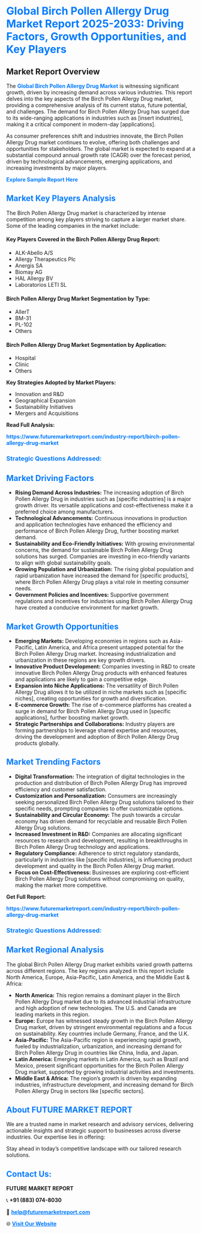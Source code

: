<h1 style="color: #007BFF;">Global Birch Pollen Allergy Drug Market Report 2025-2033: Driving Factors, Growth Opportunities, and Key Players</h1>

<section id="overview">
<h2>Market Report Overview</h2>
<p>The <a href="https://www.futuremarketreport.com/industry-report/birch-pollen-allergy-drug-market" style="color: #007BFF; text-decoration: none;"><strong>Global Birch Pollen Allergy Drug Market</strong></a> is witnessing significant growth, driven by increasing demand across various industries. This report delves into the key aspects of the Birch Pollen Allergy Drug market, providing a comprehensive analysis of its current status, future potential, and challenges. The demand for Birch Pollen Allergy Drug has surged due to its wide-ranging applications in industries such as [insert industries], making it a critical component in modern-day [applications].</p>
<p>As consumer preferences shift and industries innovate, the Birch Pollen Allergy Drug market continues to evolve, offering both challenges and opportunities for stakeholders. The global market is expected to expand at a substantial compound annual growth rate (CAGR) over the forecast period, driven by technological advancements, emerging applications, and increasing investments by major players.</p>
</section>

<section id="overview">
<p><a href="https://www.futuremarketreport.com/request-sample/reportId=53965" style="color: #007BFF; text-decoration: none;"><strong>Explore Sample Report Here</strong></a></p>
</section>

<section id="key-players">
<h2 style="color: #007BFF;">Market Key Players Analysis</h2>
<p>The Birch Pollen Allergy Drug market is characterized by intense competition among key players striving to capture a larger market share. Some of the leading companies in the market include:</p>
<h4>Key Players Covered in the Birch Pollen Allergy Drug Report:</h4>
<ul><li>ALK-Abello A/S</li><li>Allergy Therapeutics Plc</li><li>Anergis SA</li><li>Biomay AG</li><li>HAL Allergy BV</li><li>Laboratorios LETI SL</li></ul>
<h4>Birch Pollen Allergy Drug Market Segmentation by Type:</h4>
<ul><li>AllerT</li><li>BM-31</li><li>PL-102</li><li>Others</li></ul>

<h4>Birch Pollen Allergy Drug Market Segmentation by Application:</h4>
<ul><li>Hospital</li><li>Clinic</li><li>Others</li></ul>
<p><strong>Key Strategies Adopted by Market Players:</strong></p>
<ul>
<li>Innovation and R&D</li>
<li>Geographical Expansion</li>
<li>Sustainability Initiatives</li>
<li>Mergers and Acquisitions</li>
</ul>
</section>

<section>
<p><strong>Read Full Analysis: </strong></p><a href="https://www.futuremarketreport.com/industry-report/birch-pollen-allergy-drug-market" style="color: #007BFF; text-decoration: none;"><strong>https://www.futuremarketreport.com/industry-report/birch-pollen-allergy-drug-market</strong></a>
<h3 style="color: #007BFF;">Strategic Questions Addressed:</h3>
</section>

<section id="driving-factors">
<h2 style="color: #007BFF;">Market Driving Factors</h2>
<ul>
<li><strong>Rising Demand Across Industries:</strong> The increasing adoption of Birch Pollen Allergy Drug in industries such as [specific industries] is a major growth driver. Its versatile applications and cost-effectiveness make it a preferred choice among manufacturers.</li>
<li><strong>Technological Advancements:</strong> Continuous innovations in production and application technologies have enhanced the efficiency and performance of Birch Pollen Allergy Drug, further boosting market demand.</li>
<li><strong>Sustainability and Eco-Friendly Initiatives:</strong> With growing environmental concerns, the demand for sustainable Birch Pollen Allergy Drug solutions has surged. Companies are investing in eco-friendly variants to align with global sustainability goals.</li>
<li><strong>Growing Population and Urbanization:</strong> The rising global population and rapid urbanization have increased the demand for [specific products], where Birch Pollen Allergy Drug plays a vital role in meeting consumer needs.</li>
<li><strong>Government Policies and Incentives:</strong> Supportive government regulations and incentives for industries using Birch Pollen Allergy Drug have created a conducive environment for market growth.</li>
</ul>
</section>

<section id="growth-opportunities">
<h2 style="color: #007BFF;">Market Growth Opportunities</h2>
<ul>
<li><strong>Emerging Markets:</strong> Developing economies in regions such as Asia-Pacific, Latin America, and Africa present untapped potential for the Birch Pollen Allergy Drug market. Increasing industrialization and urbanization in these regions are key growth drivers.</li>
<li><strong>Innovative Product Development:</strong> Companies investing in R&D to create innovative Birch Pollen Allergy Drug products with enhanced features and applications are likely to gain a competitive edge.</li>
<li><strong>Expansion into Niche Applications:</strong> The versatility of Birch Pollen Allergy Drug allows it to be utilized in niche markets such as [specific niches], creating opportunities for growth and diversification.</li>
<li><strong>E-commerce Growth:</strong> The rise of e-commerce platforms has created a surge in demand for Birch Pollen Allergy Drug used in [specific applications], further boosting market growth.</li>
<li><strong>Strategic Partnerships and Collaborations:</strong> Industry players are forming partnerships to leverage shared expertise and resources, driving the development and adoption of Birch Pollen Allergy Drug products globally.</li>
</ul>
</section>

<section id="trending-factors">
<h2 style="color: #007BFF;">Market Trending Factors</h2>
<ul>
<li><strong>Digital Transformation:</strong> The integration of digital technologies in the production and distribution of Birch Pollen Allergy Drug has improved efficiency and customer satisfaction.</li>
<li><strong>Customization and Personalization:</strong> Consumers are increasingly seeking personalized Birch Pollen Allergy Drug solutions tailored to their specific needs, prompting companies to offer customizable options.</li>
<li><strong>Sustainability and Circular Economy:</strong> The push towards a circular economy has driven demand for recyclable and reusable Birch Pollen Allergy Drug solutions.</li>
<li><strong>Increased Investment in R&D:</strong> Companies are allocating significant resources to research and development, resulting in breakthroughs in Birch Pollen Allergy Drug technology and applications.</li>
<li><strong>Regulatory Compliance:</strong> Adherence to strict regulatory standards, particularly in industries like [specific industries], is influencing product development and quality in the Birch Pollen Allergy Drug market.</li>
<li><strong>Focus on Cost-Effectiveness:</strong> Businesses are exploring cost-efficient Birch Pollen Allergy Drug solutions without compromising on quality, making the market more competitive.</li>
</ul>
</section>

<section>
<p><strong>Get Full Report: </strong></p><a href="https://www.futuremarketreport.com/industry-report/birch-pollen-allergy-drug-market" style="color: #007BFF; text-decoration: none;"><strong>https://www.futuremarketreport.com/industry-report/birch-pollen-allergy-drug-market</strong></a>
<h3 style="color: #007BFF;">Strategic Questions Addressed:</h3>
</section>


<section id="regional-analysis">
<h2 style="color: #007BFF;">Market Regional Analysis</h2>
<p>The global Birch Pollen Allergy Drug market exhibits varied growth patterns across different regions. The key regions analyzed in this report include North America, Europe, Asia-Pacific, Latin America, and the Middle East & Africa:</p>
<ul>
<li><strong>North America:</strong> This region remains a dominant player in the Birch Pollen Allergy Drug market due to its advanced industrial infrastructure and high adoption of new technologies. The U.S. and Canada are leading markets in this region.</li>
<li><strong>Europe:</strong> Europe has witnessed steady growth in the Birch Pollen Allergy Drug market, driven by stringent environmental regulations and a focus on sustainability. Key countries include Germany, France, and the U.K.</li>
<li><strong>Asia-Pacific:</strong> The Asia-Pacific region is experiencing rapid growth, fueled by industrialization, urbanization, and increasing demand for Birch Pollen Allergy Drug in countries like China, India, and Japan.</li>
<li><strong>Latin America:</strong> Emerging markets in Latin America, such as Brazil and Mexico, present significant opportunities for the Birch Pollen Allergy Drug market, supported by growing industrial activities and investments.</li>
<li><strong>Middle East & Africa:</strong> The region’s growth is driven by expanding industries, infrastructure development, and increasing demand for Birch Pollen Allergy Drug in sectors like [specific sectors].</li>
</ul>
</section>

<footer>
<h2 style="color: #007BFF;">About FUTURE MARKET REPORT</h2>
<p>We are a trusted name in market research and advisory services, delivering actionable insights and strategic support to businesses across diverse industries. Our expertise lies in offering:</p>

<p>Stay ahead in today’s competitive landscape with our tailored research solutions.</p>

<h2 style="color: #007BFF;">Contact Us:</h2>
<p><strong>FUTURE MARKET REPORT</strong></p>
<p>📞 <strong>+91 (883) 074-8030</strong></p>
<p>📧 <strong><a href="mailto:help@futuremarketreport.com" style="color: #007BFF;">help@futuremarketreport.com</a></strong></p>
<p>🌐 <strong><a href="https://www.futuremarketreport.com/" style="color: #007BFF;">Visit Our Website</a></strong></p>
</footer>